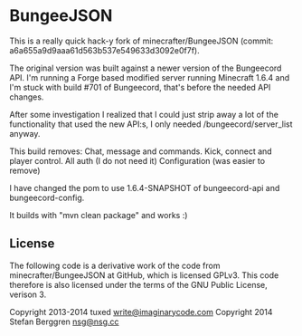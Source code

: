 BungeeJSON
==========

This is a really quick hack-y fork of minecrafter/BungeeJSON (commit: a6a655a9d9aaa61d563b537e549633d3092e0f7f).

The original version was built against a newer version of the Bungeecord API. I'm running a Forge based modified server running Minecraft 1.6.4 and I'm stuck with build #701 of Bungeecord, that's before the needed API changes.

After some investigation I realized that I could just strip away a lot of the functionality that used the new API:s, I only needed /bungeecord/server_list anyway.

This build removes:
Chat, message and commands.
Kick, connect and player control.
All auth (I do not need it)
Configuration (was easier to remove)

I have changed the pom to use 1.6.4-SNAPSHOT of bungeecord-api and bungeecord-config.

It builds with "mvn clean package" and works :)

## License

The following code is a derivative work of the code from minecrafter/BungeeJSON at GitHub,
which is licensed GPLv3. This code therefore is also licensed under the terms of the
GNU Public License, verison 3.

Copyright 2013-2014 tuxed <write@imaginarycode.com>
Copyright 2014 Stefan Berggren <nsg@nsg.cc>
